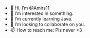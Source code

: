 - 👋 Hi, I’m @Amirs11
- 👀 I’m interested in something.
- 🌱 I’m currently learning Java.
- 💞️ I’m looking to collaborate on you.
- 📫 How to reach me: Pls never <3

<!---
Amirs11/Amirs11 is a ✨ special ✨ repository because its `README.md` (this file) appears on your GitHub profile.
You can click the Preview link to take a look at your changes.
--->
